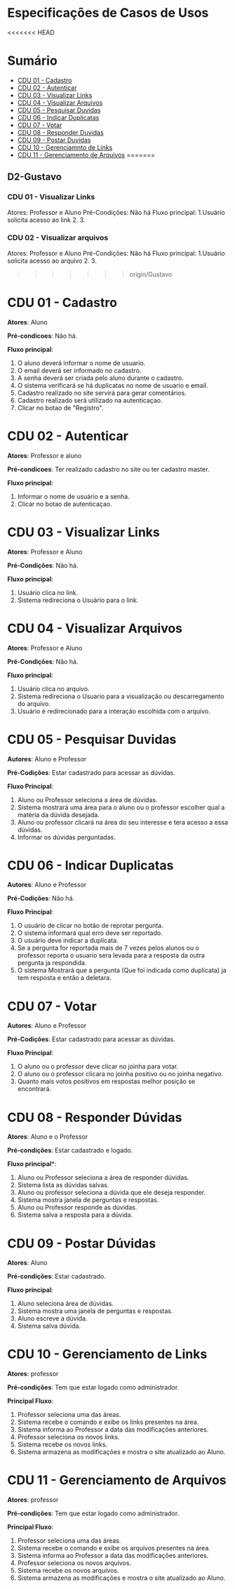 # Especificações de Casos de Usos

<<<<<<< HEAD
# Sumário
- [CDU 01 - Cadastro](#cdu-01---cadastro)
- [CDU 02 - Autenticar](#cdu-02---autenticar)
- [CDU 03 - Visualizar Links](#cdu-03---visualizar-links)
- [CDU 04 - Visualizar Arquivos](#cdu-04---visualizar-arquivos)
- [CDU 05 - Pesquisar Duvidas](#cdu-05---pesquisar-duvidas)
- [CDU 06 - Indicar Duplicatas](#cdu-06---indicar-duplicatas)
- [CDU 07 - Votar](#cdu-07---votar)
- [CDU 08 - Responder Duvidas](#cdu-08---responder-dúvidas)
- [CDU 09 - Postar Duvidas](#cdu-09---postar-dúvidas)
- [CDU 10 - Gerenciamnto de Links](#cdu-10---gerenciamento-de-links)
- [CDU 11 - Gerenciamento de Arquivos](#cdu-11---gerenciamento-de-arquivos)
=======
## D2-Gustavo
### CDU 01 - Visualizar Links
 Atores: Professor e Aluno
 Pré-Condições: Não há
 Fluxo principal:
  1.Usuário solicita acesso ao link
  2.
  3.

### CDU 02 - Visualizar arquivos
Atores: Professor e Aluno
Pré-Condições: Não há
Fluxo principal:
  1.Usuário solicita acesso ao arquivo
  2.
  3.

>>>>>>> origin/Gustavo


# CDU 01 - Cadastro

**Atores**: Aluno

**Pré-condicoes**: Não há.

**Fluxo principal**:

  1. O aluno deverá informar o nome de usuario.
  2. O email deverá ser informado no cadastro.
  3. A senha deverá ser criada pelo aluno durante o cadastro.
  4. O sistema verificará se há duplicatas no nome de usuario e email.
  5. Cadastro realizado no site servirá para gerar comentários.
  6. Cadastro realizado será utilizado na autenticaçao.
  7. Clicar no botao de "Registro".


# CDU 02 - Autenticar

**Atores**: Professor e aluno

**Pré-condicoes**: Ter realizado cadastro no site ou ter cadastro master.

**Fluxo principal**:

  1. Informar o nome de usuário e a senha.
  2. Clicar no botao de autenticaçao.

# CDU 03 - Visualizar Links
  **Atores**: Professor e Aluno

   **Pré-Condições**: Não há.

   **Fluxo principal**:

   1. Usuário clica no link.
   2. Sistema redireciona o Usuário para o link.
   
# CDU 04 - Visualizar Arquivos

**Atores**: Professor e Aluno

**Pré-Condições**: Não há.

**Fluxo principal**:

  1. Usuário clica no arquivo.
  2. Sistema redireciona o Usuario para a visualização ou descarregamento do arquivo.
  3. Usuário é redirecionado para a interação escolhida com o arquivo.

# CDU 05 - Pesquisar Duvidas

 **Autores**: Aluno e Professor

 **Pré-Codições**: Estar cadastrado para acessar as dúvidas.

 **Fluxo Principal**:

   1. Aluno ou Professor seleciona a área de  dúvidas.
   2. Sistema mostrará uma área para o aluno ou o professor escolher qual a matéria da dúvida desejada.
   3. Aluno ou professor clicará na área do seu interesse e tera acesso a essa dúvidas.
   4. Informar os dúvidas perguntadas.

# CDU 06 - Indicar Duplicatas

 **Autores**: Aluno e Professor

 **Pré-Codições**: Não há.

 **Fluxo Principal**:

   1. O usuário de clicar no botão de reprotar pergunta.
   2. O sistema informará qual erro deve ser reportado.
   3. O usuário deve indicar a duplicata.
   4. Se a pergunta for reportada mais de 7 vezes pelos alunos ou o professor reporta o usuario sera levada para a resposta da outra           pergunta ja respondida.
   5. O sistema Mostrará que a pergunta (Que foi indicada como duplicata) ja tem resposta e então a deletara.

# CDU 07 - Votar

**Autores**: Aluno e Professor

**Pré-Codições**: Estar cadastrado para acessar as dúvidas.

**Fluxo Principal**:

   1. O aluno ou o professor deve clicar no joinha para votar.
   2. O aluno ou o professor clicara no joinha positivo ou no joinha negativo.
   3. Quanto mais votos positivos em respostas melhor posição se encontrará.

# CDU 08 - Responder Dúvidas

**Atores**: Aluno e o Professor

**Pré-condições**: Estar cadastrado e logado.

**Fluxo principal***:

 1. Aluno ou Professor seleciona a área de responder dúvidas.
 2. Sistema lista as dúvidas salvas.
 3. Aluno ou professor seleciona a dúvida que ele deseja responder.
 4. Sistema mostra janela de perguntas e respostas.
 5. Aluno ou Professor responde as dúvidas.
 6. Sistema salva a resposta para a dúvida.


# CDU 09 - Postar Dúvidas

**Atores**: Aluno

**Pré-condições**: Estar cadastrado.

**Fluxo principal**:

1. Aluno seleciona área de dúvidas.
2. Sistema mostra uma janela de perguntas e respostas.
3. Aluno escreve a dúvida.
4. Sistema salva dúvida.

# CDU 10 - Gerenciamento de Links

**Atores**: professor

**Pré-condições**: Tem que estar logado como administrador.

**Principal Fluxo**:

  1. Professor seleciona uma das áreas.
  2. Sistema recebe o comando e exibe os links presentes na área.
  3. Sistema informa ao Professor a data das modificações anteriores.
  4. Professor seleciona os novos links.
  5. Sistema recebe os novos links.
  6. Sistema armazena as modificações e mostra o site atualizado ao Aluno.

# CDU 11 - Gerenciamento de Arquivos

**Atores**: professor

**Pré-condições**: Tem que estar logado como administrador.

**Principal Fluxo**:

 1. Professor seleciona uma das áreas.
 2. Sistema recebe o comando e exibe os arquivos presentes na área.
 3. Sistema informa ao Professor a data das modificações anteriores.
 4. Professor seleciona os novos arquivos.
 5. Sistema recebe os novos arquivos.
 6. Sistema armazena as modificações e mostra o site atualizado ao Aluno.
